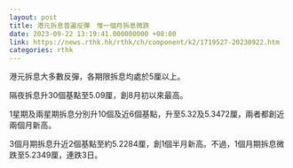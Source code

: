 ```yaml
---
layout: post
title: 港元拆息普遍反彈　惟一個月拆息微跌
date: 2023-09-22 13:19:41.000000000 +08:00
link: https://news.rthk.hk/rthk/ch/component/k2/1719527-20230922.htm
categories: rthk
---
```


港元拆息大多數反彈，各期限拆息均處於5厘以上。

隔夜拆息升30個基點至5.09厘，創8月初以來最高。

1星期及兩星期拆息分別升10個及近6個基點，升至5.32及5.3472厘，兩者都創近兩個月新高。

3個月期拆息升近2個基點至約5.2284厘，創1個半月新高。不過，1個月期拆息微跌至5.2349厘，連跌3日。
